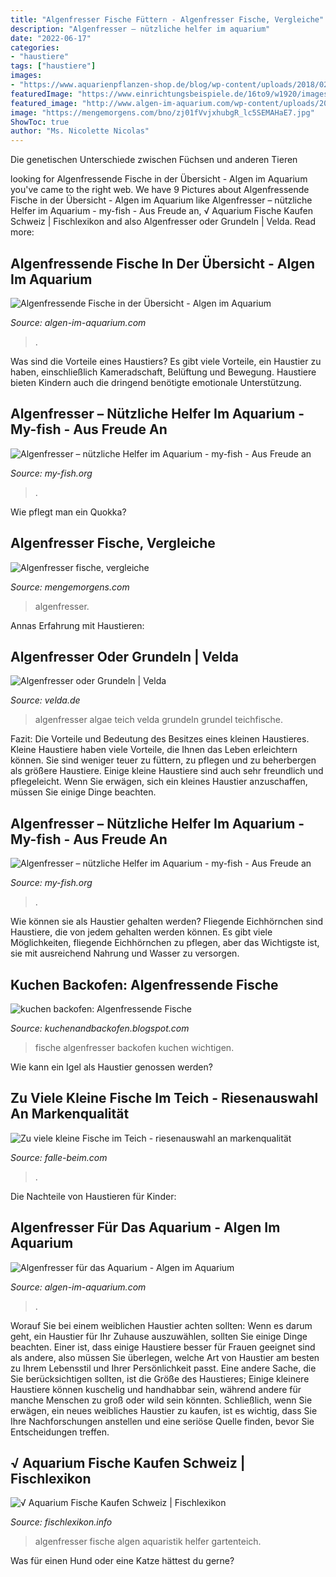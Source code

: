 ```yaml
---
title: "Algenfresser Fische Füttern - Algenfresser Fische, Vergleiche"
description: "Algenfresser – nützliche helfer im aquarium"
date: "2022-06-17"
categories:
- "haustiere"
tags: ["haustiere"]
images:
- "https://www.aquarienpflanzen-shop.de/blog/wp-content/uploads/2018/02/algenfresser-aquarium-1-850x550.jpg"
featuredImage: "https://www.einrichtungsbeispiele.de/16to9/w1920/images_31138/aquarium-einrichten-mit-prachtalgenfresser__4a6b37cb57fed037c672e4e07de5a3ab.jpg"
featured_image: "http://www.algen-im-aquarium.com/wp-content/uploads/2017/12/Limia_melanogaster_female.jpg"
image: "https://mengemorgens.com/bno/zj01fVvjxhubgR_lc5SEMAHaE7.jpg"
ShowToc: true
author: "Ms. Nicolette Nicolas"
---
```



Die genetischen Unterschiede zwischen Füchsen und anderen Tieren

	

		
looking for Algenfressende Fische in der Übersicht - Algen im Aquarium you've came to the right web. We have 9 Pictures about Algenfressende Fische in der Übersicht - Algen im Aquarium like Algenfresser – nützliche Helfer im Aquarium - my-fish - Aus Freude an, √ Aquarium Fische Kaufen Schweiz | Fischlexikon and also Algenfresser oder Grundeln | Velda. Read more:
		
    
## Algenfressende Fische In Der Übersicht - Algen Im Aquarium

<img loading=lazy src="http://www.algen-im-aquarium.com/wp-content/uploads/2017/12/Limia_melanogaster_female.jpg" onerror="this.onerror=null;this.src='https://tse1.mm.bing.net/th?id=OIP.bfRAPoZAon6snxz2y3_mpAHaFj&amp;pid=15.1';" alt="Algenfressende Fische in der Übersicht - Algen im Aquarium">

_Source: algen-im-aquarium.com_

>. 

	

Was sind die Vorteile eines Haustiers?
Es gibt viele Vorteile, ein Haustier zu haben, einschließlich Kameradschaft, Belüftung und Bewegung. Haustiere bieten Kindern auch die dringend benötigte emotionale Unterstützung.

    
## Algenfresser – Nützliche Helfer Im Aquarium - My-fish - Aus Freude An

<img loading=lazy src="https://my-fish.org/wp-content/uploads/2012/05/Crossocheilus-reticulatus-2.jpg" onerror="this.onerror=null;this.src='https://tse3.mm.bing.net/th?id=OIP.cOksh4UbbICSChquIKyT1AHaE8&amp;pid=15.1';" alt="Algenfresser – nützliche Helfer im Aquarium - my-fish - Aus Freude an">

_Source: my-fish.org_

>. 

	

Wie pflegt man ein Quokka?

    
## Algenfresser Fische, Vergleiche

<img loading=lazy src="https://mengemorgens.com/bno/zj01fVvjxhubgR_lc5SEMAHaE7.jpg" onerror="this.onerror=null;this.src='https://tse4.mm.bing.net/th?id=OIP.cwkrmJAJxA78e0enoUnqTQAAAA&amp;pid=15.1';" alt="Algenfresser fische, vergleiche">

_Source: mengemorgens.com_

>algenfresser. 

	

Annas Erfahrung mit Haustieren:

    
## Algenfresser Oder Grundeln | Velda

<img loading=lazy src="https://www.velda.nl/app/uploads/sites/2/2015/11/algae_eater.jpg" onerror="this.onerror=null;this.src='https://tse3.mm.bing.net/th?id=OIP.WhULSy7bFcrJiUmzSvWnXwHaGX&amp;pid=15.1';" alt="Algenfresser oder Grundeln | Velda">

_Source: velda.de_

>algenfresser algae teich velda grundeln grundel teichfische. 

	

Fazit: Die Vorteile und Bedeutung des Besitzes eines kleinen Haustieres.
Kleine Haustiere haben viele Vorteile, die Ihnen das Leben erleichtern können. Sie sind weniger teuer zu füttern, zu pflegen und zu beherbergen als größere Haustiere. Einige kleine Haustiere sind auch sehr freundlich und pflegeleicht. Wenn Sie erwägen, sich ein kleines Haustier anzuschaffen, müssen Sie einige Dinge beachten.

    
## Algenfresser – Nützliche Helfer Im Aquarium - My-fish - Aus Freude An

<img loading=lazy src="https://my-fish.org/wp-content/uploads/2012/04/9c-Crossocheilus_siamensisQuelle-Willi-Heidbrink-FA-Honer.jpg" onerror="this.onerror=null;this.src='https://tse2.mm.bing.net/th?id=OIP.UC7FkO1NhLJRCkIZWVwJkQHaE8&amp;pid=15.1';" alt="Algenfresser – nützliche Helfer im Aquarium - my-fish - Aus Freude an">

_Source: my-fish.org_

>. 

	

Wie können sie als Haustier gehalten werden?
Fliegende Eichhörnchen sind Haustiere, die von jedem gehalten werden können. Es gibt viele Möglichkeiten, fliegende Eichhörnchen zu pflegen, aber das Wichtigste ist, sie mit ausreichend Nahrung und Wasser zu versorgen.

    
## Kuchen Backofen: Algenfressende Fische

<img loading=lazy src="https://www.einrichtungsbeispiele.de/16to9/w1920/images_31138/aquarium-einrichten-mit-prachtalgenfresser__4a6b37cb57fed037c672e4e07de5a3ab.jpg" onerror="this.onerror=null;this.src='https://tse2.mm.bing.net/th?id=OIP.S-JX6qNL9hZyNWddGEyu7wHaEK&amp;pid=15.1';" alt="kuchen backofen: Algenfressende Fische">

_Source: kuchenandbackofen.blogspot.com_

>fische algenfresser backofen kuchen wichtigen. 

	

Wie kann ein Igel als Haustier genossen werden?

    
## Zu Viele Kleine Fische Im Teich - Riesenauswahl An Markenqualität

<img loading=lazy src="https://falle-beim.com/qmkj/Ttv-hzy2VgV6Mp_pJbNr-AHaJ4.jpg" onerror="this.onerror=null;this.src='https://tse1.mm.bing.net/th?id=OIP.xvs6Li5a6rIwRKjgLy2CLwAAAA&amp;pid=15.1';" alt="Zu viele kleine Fische im Teich - riesenauswahl an markenqualität">

_Source: falle-beim.com_

>. 

	

Die Nachteile von Haustieren für Kinder:

    
## Algenfresser Für Das Aquarium - Algen Im Aquarium

<img loading=lazy src="http://www.algen-im-aquarium.com/wp-content/uploads/2012/08/Algen_Fresser-1024x681.jpg" onerror="this.onerror=null;this.src='https://tse4.mm.bing.net/th?id=OIP.R4smeHWNtRwWxx9YoBmqxQHaE7&amp;pid=15.1';" alt="Algenfresser für das Aquarium - Algen im Aquarium">

_Source: algen-im-aquarium.com_

>. 

	

Worauf Sie bei einem weiblichen Haustier achten sollten:
Wenn es darum geht, ein Haustier für Ihr Zuhause auszuwählen, sollten Sie einige Dinge beachten. Einer ist, dass einige Haustiere besser für Frauen geeignet sind als andere, also müssen Sie überlegen, welche Art von Haustier am besten zu Ihrem Lebensstil und Ihrer Persönlichkeit passt. Eine andere Sache, die Sie berücksichtigen sollten, ist die Größe des Haustieres; Einige kleinere Haustiere können kuschelig und handhabbar sein, während andere für manche Menschen zu groß oder wild sein könnten. Schließlich, wenn Sie erwägen, ein neues weibliches Haustier zu kaufen, ist es wichtig, dass Sie Ihre Nachforschungen anstellen und eine seriöse Quelle finden, bevor Sie Entscheidungen treffen.

    
## √ Aquarium Fische Kaufen Schweiz | Fischlexikon

<img loading=lazy src="https://www.aquarienpflanzen-shop.de/blog/wp-content/uploads/2018/02/algenfresser-aquarium-1-850x550.jpg" onerror="this.onerror=null;this.src='https://tse2.mm.bing.net/th?id=OIP.UbQaDp4rjAI6x39ytwE3agHaEy&amp;pid=15.1';" alt="√ Aquarium Fische Kaufen Schweiz | Fischlexikon">

_Source: fischlexikon.info_

>algenfresser fische algen aquaristik helfer gartenteich. 

	

Was für einen Hund oder eine Katze hättest du gerne?

